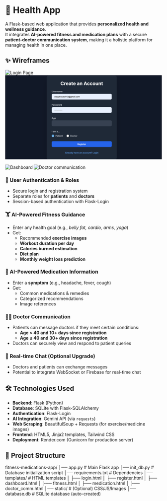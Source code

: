 # 🏥 Health App

A Flask-based web application that provides **personalized health and wellness guidance**.  
It integrates **AI-powered fitness and medication plans** with a secure **patient-doctor communication system**, making it a holistic platform for managing health in one place.  


## ✨ Wireframes
![Login Page](https://github.com/suregowtham123/FITNESS-AND-MEDICATION/blob/main/Screenshot%2025-09-07%221608.png)
![Register](https://github.com/suregowtham123/FITNESS-AND-MEDICATION/blob/main/Screenshot%202025-09-07%20221559.png)

![Dashboard](https://github.com/suregowtham123/FITNESS-AND-MEDICATION/blob/main/Screenshot%2025-09-07%221637.png)
![Doctor communication](https://github.com/suregowtham123/FITNESS-AND-MEDICATION/blob/main/Screenshot%2025-09-07%221649.png)







### 👤 User Authentication & Roles
- Secure login and registration system  
- Separate roles for **patients** and **doctors**  
- Session-based authentication with Flask-Login  

### 🏋️ AI-Powered Fitness Guidance
- Enter any health goal (e.g., *belly fat, cardio, arms, yoga*)  
- Get:
  - Recommended **exercise images**  
  - **Workout duration per day**  
  - **Calories burned estimation**  
  - **Diet plan**  
  - **Monthly weight loss prediction**  

### 💊 AI-Powered Medication Information
- Enter a **symptom** (e.g., headache, fever, cough)  
- Get:
  - Common medications & remedies  
  - Categorized recommendations  
  - Image references  

### 👨‍⚕️ Doctor Communication
- Patients can message doctors if they meet certain conditions:
  - **Age > 40 and 10+ days since registration**  
  - **Age ≤ 40 and 30+ days since registration**  
- Doctors can securely view and respond to patient queries  

### 💬 Real-time Chat (Optional Upgrade)
- Doctors and patients can exchange messages  
- Potential to integrate WebSocket or Firebase for real-time chat  



## 🛠️ Technologies Used

- **Backend**: Flask (Python)  
- **Database**: SQLite with Flask-SQLAlchemy  
- **Authentication**: Flask-Login  
- **AI Integration**: Gemini API (via `requests`)  
- **Web Scraping**: BeautifulSoup + Requests (for exercise/medicine images)  
- **Frontend**: HTML5, Jinja2 templates, Tailwind CSS  
- **Deployment**: Render.com (Gunicorn for production server)  



## 📂 Project Structure

fitness-medications-app/
│── app.py              # Main Flask app
│── init_db.py          # Database initialization script
│── requirements.txt    # Dependencies
│── templates/          # HTML templates
│   ├── login.html
│   ├── register.html
│   ├── dashboard.html
│   ├── fitness.html
│   ├── medication.html
│   ├── doctor_comm.html
│── static/             # (Optional) CSS/JS/Images
│── database.db         # SQLite database (auto-created)


